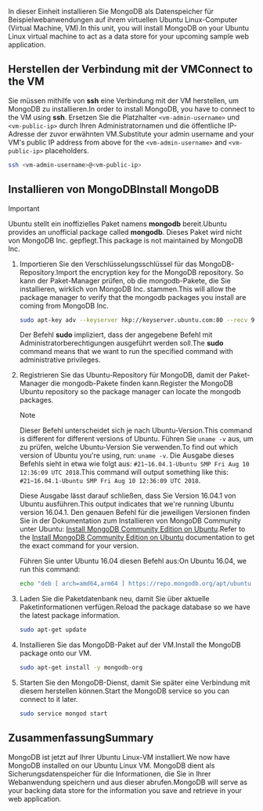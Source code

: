 <span data-ttu-id="137a7-101">In dieser Einheit installieren Sie MongoDB als Datenspeicher für Beispielwebanwendungen auf ihrem virtuellen Ubuntu Linux-Computer (Virtual Machine, VM).</span><span class="sxs-lookup"><span data-stu-id="137a7-101">In this unit, you will install MongoDB on your Ubuntu Linux virtual machine to act as a data store for your upcoming sample web application.</span></span>

## <a name="connect-to-the-vm"></a><span data-ttu-id="137a7-102">Herstellen der Verbindung mit der VM</span><span class="sxs-lookup"><span data-stu-id="137a7-102">Connect to the VM</span></span>

<span data-ttu-id="137a7-103">Sie müssen mithilfe von **ssh** eine Verbindung mit der VM herstellen, um MongoDB zu installieren.</span><span class="sxs-lookup"><span data-stu-id="137a7-103">In order to install MongoDB, you have to connect to the VM using **ssh**.</span></span> <span data-ttu-id="137a7-104">Ersetzen Sie die Platzhalter `<vm-admin-username>` und `<vm-public-ip>` durch Ihren Administratornamen und die öffentliche IP-Adresse der zuvor erwähnten VM.</span><span class="sxs-lookup"><span data-stu-id="137a7-104">Substitute your admin username and your VM's public IP address from above for the `<vm-admin-username>` and `<vm-public-ip>` placeholders.</span></span>

```bash
ssh <vm-admin-username>@<vm-public-ip>
```

## <a name="install-mongodb"></a><span data-ttu-id="137a7-105">Installieren von MongoDB</span><span class="sxs-lookup"><span data-stu-id="137a7-105">Install MongoDB</span></span>

> [!Important]
> <span data-ttu-id="137a7-106">Ubuntu stellt ein inoffizielles Paket namens **mongodb** bereit.</span><span class="sxs-lookup"><span data-stu-id="137a7-106">Ubuntu provides an unofficial package called **mongodb**.</span></span> <span data-ttu-id="137a7-107">Dieses Paket wird nicht von MongoDB Inc. gepflegt.</span><span class="sxs-lookup"><span data-stu-id="137a7-107">This package is not maintained by MongoDB Inc.</span></span>

1. <span data-ttu-id="137a7-108">Importieren Sie den Verschlüsselungsschlüssel für das MongoDB-Repository.</span><span class="sxs-lookup"><span data-stu-id="137a7-108">Import the encryption key for the MongoDB repository.</span></span> <span data-ttu-id="137a7-109">So kann der Paket-Manager prüfen, ob die mongodb-Pakete, die Sie installieren, wirklich von MongoDB Inc. stammen.</span><span class="sxs-lookup"><span data-stu-id="137a7-109">This will allow the package manager to verify that the mongodb packages you install are coming from MongoDB Inc.</span></span>

    ```bash
    sudo apt-key adv --keyserver hkp://keyserver.ubuntu.com:80 --recv 9DA31620334BD75D9DCB49F368818C72E52529D4
    ```

    <span data-ttu-id="137a7-110">Der Befehl **sudo** impliziert, dass der angegebene Befehl mit Administratorberechtigungen ausgeführt werden soll.</span><span class="sxs-lookup"><span data-stu-id="137a7-110">The **sudo** command means that we want to run the specified command with administrative privileges.</span></span>

1. <span data-ttu-id="137a7-111">Registrieren Sie das Ubuntu-Repository für MongoDB, damit der Paket-Manager die mongodb-Pakete finden kann.</span><span class="sxs-lookup"><span data-stu-id="137a7-111">Register the MongoDB Ubuntu repository so the package manager can locate the mongodb packages.</span></span>

    > [!NOTE]
    > <span data-ttu-id="137a7-112">Dieser Befehl unterscheidet sich je nach Ubuntu-Version.</span><span class="sxs-lookup"><span data-stu-id="137a7-112">This command is different for different versions of Ubuntu.</span></span> <span data-ttu-id="137a7-113">Führen Sie `uname -v` aus, um zu prüfen, welche Ubuntu-Version Sie verwenden.</span><span class="sxs-lookup"><span data-stu-id="137a7-113">To find out which version of Ubuntu you're using, run: `uname -v`.</span></span>
    > <span data-ttu-id="137a7-114">Die Ausgabe dieses Befehls sieht in etwa wie folgt aus: `#21~16.04.1-Ubuntu SMP Fri Aug 10 12:36:09 UTC 2018`.</span><span class="sxs-lookup"><span data-stu-id="137a7-114">This command will output something like this: `#21~16.04.1-Ubuntu SMP Fri Aug 10 12:36:09 UTC 2018`.</span></span>
    >
    > <span data-ttu-id="137a7-115">Diese Ausgabe lässt darauf schließen, dass Sie Version 16.04.1 von Ubuntu ausführen.</span><span class="sxs-lookup"><span data-stu-id="137a7-115">This output indicates that we're running Ubuntu version 16.04.1.</span></span>
    > <span data-ttu-id="137a7-116">Den genauen Befehl für die jeweiligen Versionen finden Sie in der Dokumentation zum Installieren von MongoDB Community unter Ubuntu: [Install MongoDB Community Edition on Ubuntu](https://docs.mongodb.com/manual/tutorial/install-mongodb-on-ubuntu/).</span><span class="sxs-lookup"><span data-stu-id="137a7-116">Refer to the [Install MongoDB Community Edition on Ubuntu](https://docs.mongodb.com/manual/tutorial/install-mongodb-on-ubuntu/) documentation to get the exact command for your version.</span></span>

    <span data-ttu-id="137a7-117">Führen Sie unter Ubuntu 16.04 diesen Befehl aus:</span><span class="sxs-lookup"><span data-stu-id="137a7-117">On Ubuntu 16.04, we run this command:</span></span>

    ```bash
    echo "deb [ arch=amd64,arm64 ] https://repo.mongodb.org/apt/ubuntu xenial/mongodb-org/4.0 multiverse" | sudo tee /etc/apt/sources.list.d/mongodb-org-4.0.list
    ```

1. <span data-ttu-id="137a7-118">Laden Sie die Paketdatenbank neu, damit Sie über aktuelle Paketinformationen verfügen.</span><span class="sxs-lookup"><span data-stu-id="137a7-118">Reload the package database so we have the latest package information.</span></span>

    ```bash
    sudo apt-get update
    ```

1. <span data-ttu-id="137a7-119">Installieren Sie das MongoDB-Paket auf der VM.</span><span class="sxs-lookup"><span data-stu-id="137a7-119">Install the MongoDB package onto our VM.</span></span>

    ```bash
    sudo apt-get install -y mongodb-org
    ```

1. <span data-ttu-id="137a7-120">Starten Sie den MongoDB-Dienst, damit Sie später eine Verbindung mit diesem herstellen können.</span><span class="sxs-lookup"><span data-stu-id="137a7-120">Start the MongoDB service so you can connect to it later.</span></span>

    ```bash
    sudo service mongod start
    ```

## <a name="summary"></a><span data-ttu-id="137a7-121">Zusammenfassung</span><span class="sxs-lookup"><span data-stu-id="137a7-121">Summary</span></span>

<span data-ttu-id="137a7-122">MongoDB ist jetzt auf Ihrer Ubuntu Linux-VM installiert.</span><span class="sxs-lookup"><span data-stu-id="137a7-122">We now have MongoDB installed on our Ubuntu Linux VM.</span></span> <span data-ttu-id="137a7-123">MongoDB dient als Sicherungsdatenspeicher für die Informationen, die Sie in Ihrer Webanwendung speichern und aus dieser abrufen.</span><span class="sxs-lookup"><span data-stu-id="137a7-123">MongoDB will serve as your backing data store for the information you save and retrieve in your web application.</span></span>
